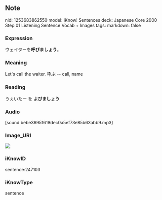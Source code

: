 ## Note
nid: 1253683862550
model: iKnow! Sentences
deck: Japanese Core 2000 Step 01 Listening Sentence Vocab + Images
tags: 
markdown: false

### Expression
<!DOCTYPE html>
<title></title>
ウェイターを<b>呼びましょう</b>。



### Meaning
Let's call the waiter.
呼ぶ -- call, name

### Reading
<!DOCTYPE html>
<title></title>
うぇいたー を <b>よびましょう</b>



### Audio
[sound:bebe39951618dec0a5ef73e85b63abb9.mp3]

### Image_URI
<!DOCTYPE html>
<title></title>
<img src="1e543bf83746275fa8f6654efa896f85.jpg">



### iKnowID
sentence:247103

### iKnowType
sentence
